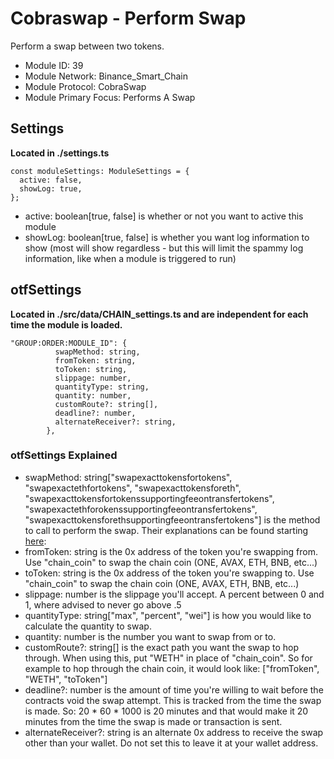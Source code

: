 # Cobraswap - Perform Swap
Perform a swap between two tokens.

* Module ID: 39
* Module Network: Binance_Smart_Chain
* Module Protocol: CobraSwap
* Module Primary Focus: Performs A Swap

## Settings
**Located in ./settings.ts**
```
const moduleSettings: ModuleSettings = {
  active: false,
  showLog: true,
};
```

* active: boolean[true, false] is whether or not you want to active this module
* showLog: boolean[true, false] is whether you want log information to show (most will show regardless - but this will limit the spammy log information, like when a module is triggered to run)

## otfSettings
**Located in ./src/data/CHAIN_settings.ts and are independent for each time the module is loaded.**
```
"GROUP:ORDER:MODULE_ID": {
          swapMethod: string,
          fromToken: string,
          toToken: string,
          slippage: number,
          quantityType: string,
          quantity: number,
          customRoute?: string[],
          deadline?: number,
          alternateReceiver?: string,
        },
```

### otfSettings Explained
* swapMethod: string["swapexacttokensfortokens", "swapexactethfortokens", "swapexacttokensforeth", "swapexacttokensfortokenssupportingfeeontransfertokens", "swapexactethforokenssupportingfeeontransfertokens", "swapexacttokensforethsupportingfeeontransfertokens"] is the method to call to perform the swap.  Their explanations can be found starting [here](https://docs.uniswap.org/protocol/V2/reference/smart-contracts/router-02#swapexacttokensfortokens): 
* fromToken: string is the 0x address of the token you're swapping from.  Use "chain_coin" to swap the chain coin (ONE, AVAX, ETH, BNB, etc...)
* toToken: string is the 0x address of the token you're swapping to.  Use "chain_coin" to swap the chain coin (ONE, AVAX, ETH, BNB, etc...)
* slippage: number is the slippage you'll accept.  A percent between 0 and 1, where advised to never go above .5
* quantityType: string["max", "percent", "wei"] is how you would like to calculate the quantity to swap.
* quantity: number is the number you want to swap from or to.
* customRoute?: string[] is the exact path you want the swap to hop through.  When using this, put "WETH" in place of "chain_coin".  So for example to hop through the chain coin, it would look like: ["fromToken", "WETH", "toToken"]
* deadline?: number is the amount of time you're willing to wait before the contracts void the swap attempt.  This is tracked from the time the swap is made.  So: 20 * 60 * 1000 is 20 minutes and that would make it 20 minutes from the time the swap is made or transaction is sent.
* alternateReceiver?: string is an alternate 0x address to receive the swap other than your wallet.  Do not set this to leave it at your wallet address.